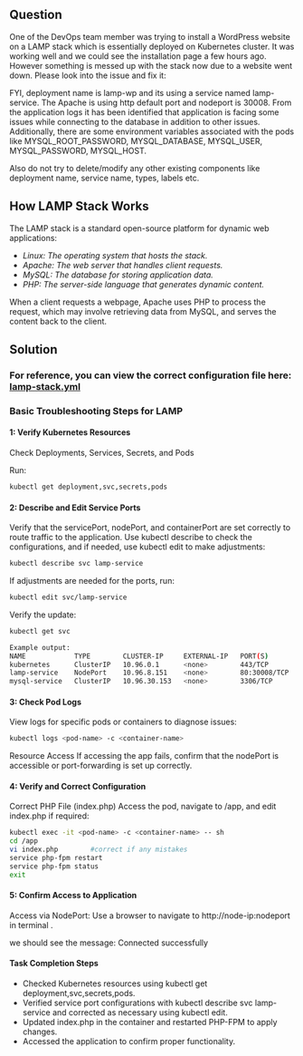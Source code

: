 ## Question
One of the DevOps team member was trying to install a WordPress website on a LAMP stack which is essentially deployed on Kubernetes cluster. It was working well and we could see the installation page a few hours ago. However something is messed up with the stack now due to a website went down. Please look into the issue and fix it:

FYI, deployment name is lamp-wp and its using a service named lamp-service. The Apache is using http default port and nodeport is 30008. From the application logs it has been identified that application is facing some issues while connecting to the database in addition to other issues. Additionally, there are some environment variables associated with the pods like MYSQL_ROOT_PASSWORD, MYSQL_DATABASE,  MYSQL_USER, MYSQL_PASSWORD, MYSQL_HOST.

Also do not try to delete/modify any other existing components like deployment name, service name, types, labels etc.

## How LAMP Stack Works
The LAMP stack is a standard open-source platform for dynamic web applications:

- *Linux: The operating system that hosts the stack.*
- *Apache: The web server that handles client requests.*
- *MySQL: The database for storing application data.*
- *PHP: The server-side language that generates dynamic content.*

When a client requests a webpage, Apache uses PHP to process the request, which may involve retrieving data from MySQL, and serves the content back to the client.

## Solution
### For reference, you can view the correct configuration file here: [lamp-stack.yml](./Deploy-lamp-stack.yml)

### Basic Troubleshooting Steps for LAMP

#### 1: Verify Kubernetes Resources
Check Deployments, Services, Secrets, and Pods

Run:

```bash
kubectl get deployment,svc,secrets,pods
```

#### 2: Describe and Edit Service Ports
Verify that the servicePort, nodePort, and containerPort are set correctly to route traffic to the application. Use kubectl describe to check the configurations, and if needed, use kubectl edit to make adjustments:

```bash
kubectl describe svc lamp-service
```

If adjustments are needed for the ports, run:

```bash
kubectl edit svc/lamp-service
```

Verify the update:

```bash
kubectl get svc
```

```bash 
Example output:
NAME            TYPE        CLUSTER-IP     EXTERNAL-IP   PORT(S)        AGE
kubernetes      ClusterIP   10.96.0.1      <none>        443/TCP        18m
lamp-service    NodePort    10.96.8.151    <none>        80:30008/TCP   3m45s
mysql-service   ClusterIP   10.96.30.153   <none>        3306/TCP       3m46s
```

#### 3: Check Pod Logs
View logs for specific pods or containers to diagnose issues:

```bash
kubectl logs <pod-name> -c <container-name>
```

Resource Access
If accessing the app fails, confirm that the nodePort is accessible or port-forwarding is set up correctly.

#### 4: Verify and Correct Configuration
Correct PHP File (index.php)
Access the pod, navigate to /app, and edit index.php if required:

```bash
kubectl exec -it <pod-name> -c <container-name> -- sh
cd /app
vi index.php        #correct if any mistakes 
service php-fpm restart 
service php-fpm status
exit
```

#### 5: Confirm Access to Application
Access via NodePort: Use a browser to navigate to http://node-ip:nodeport in terminal .

we should see the message: Connected successfully

#### Task Completion Steps
- Checked Kubernetes resources using kubectl get deployment,svc,secrets,pods.
- Verified service port configurations with kubectl describe svc lamp-service and corrected as necessary using kubectl edit.
- Updated index.php in the container and restarted PHP-FPM to apply changes.
- Accessed the application to confirm proper functionality.
